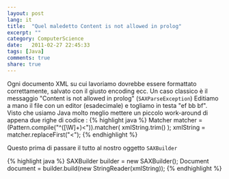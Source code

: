 ```yaml
---
layout: post
lang: it
title:  "Quel maledetto Content is not allowed in prolog"
excerpt: ""
category: ComputerScience
date:   2011-02-27 22:45:33
tags: [Java]
comments: true
share: true
---
```

Ogni documento XML su cui lavoriamo dovrebbe essere formattato correttamente, salvato con il giusto encoding ecc.
Un caso classico è il messaggio "Content is not allowed in prolog" (`SAXParseException`)
Editiamo a mano il file con un editor (esadecimale) e togliamo in testa "ef bb bf".
Visto che usiamo Java molto meglio mettere un piccolo work-around di appena due righe di codice :
{% highlight java %}
Matcher matcher = (Pattern.compile("^([\\W]+)<")).matcher( xmlString.trim() );
xmlString = matcher.replaceFirst("<");
{% endhighlight %}

Questo prima di passare il tutto al nostro oggetto `SAXBuilder`

{% highlight java %}
SAXBuilder builder = new SAXBuilder();
Document document = builder.build(new StringReader(xmlString));
{% endhighlight %}
